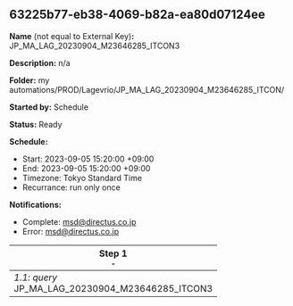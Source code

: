 ## 63225b77-eb38-4069-b82a-ea80d07124ee

**Name** (not equal to External Key)**:** JP_MA_LAG_20230904_M23646285_ITCON3

**Description:** n/a

**Folder:** my automations/PROD/Lagevrio/JP_MA_LAG_20230904_M23646285_ITCON/

**Started by:** Schedule

**Status:** Ready

**Schedule:**

* Start: 2023-09-05 15:20:00 +09:00
* End: 2023-09-05 15:20:00 +09:00
* Timezone: Tokyo Standard Time
* Recurrance: run only once

**Notifications:**

* Complete: msd@directus.co.jp
* Error: msd@directus.co.jp

| Step 1<br>_<small>-</small>_ |
| --- |
| _1.1: query_<br>JP_MA_LAG_20230904_M23646285_ITCON3 |
